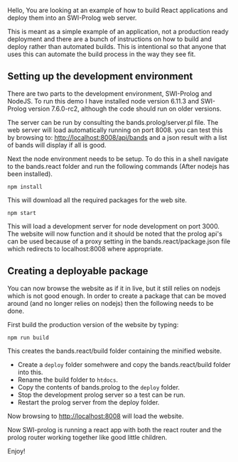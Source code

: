 Hello, You are looking at an example of how to build React applications and deploy them into an SWI-Prolog web server. 

This is meant as a simple example of an application, not a production ready deployment and there are a bunch of instructions on how to build and deploy rather than automated builds. This is intentional so that anyone that uses this can automate the build process in the way they see fit. 

## Setting up the development environment

There are two parts to the development environment, SWI-Prolog and NodeJS. To run this demo I have installed node version 6.11.3 and SWI-Prolog version 7.6.0-rc2, although the code should run on older versions.  

The server can be run by consulting the bands.prolog/server.pl file. The web server will load automatically running on port 8008. you can test this by browsing to: [http://localhost:8008/api/bands](http://localhost:8008/api/bands) and a json result with a list of bands will display if all is good. 

Next the node environment needs to be setup. To do this in a shell navigate to the bands.react folder and run the following commands (After nodejs has been installed). 

`npm install`

This will download all the required packages for the web site. 

`npm start`

This will load a development server for node development on port 3000. The website will now function and it should be noted that the prolog api's can be used because of a proxy setting in the bands.react/package.json file which redirects to localhost:8008 where appropriate. 

## Creating a deployable package

You can now browse the website as if it in live, but it still relies on nodejs which is not good enough. In order to create a package that can be moved around (and no longer relies on nodejs) then the following needs to be done. 

First build the production version of the website by typing: 

`npm run build`

This creates the bands.react/build folder containing the minified website. 
- Create a `deploy` folder somehwere and copy the bands.react/build folder into this.
- Rename the build folder to `htdocs`.
- Copy the contents of bands.prolog to the `deploy` folder. 
- Stop the development prolog server so a test can be run. 
- Restart the prolog server from the deploy folder. 

Now browsing to [http://localhost:8008](http://localhost:8008) will load the website. 

Now SWI-prolog is running a react app with both the react router and the prolog router working together like good little children. 

Enjoy! 

